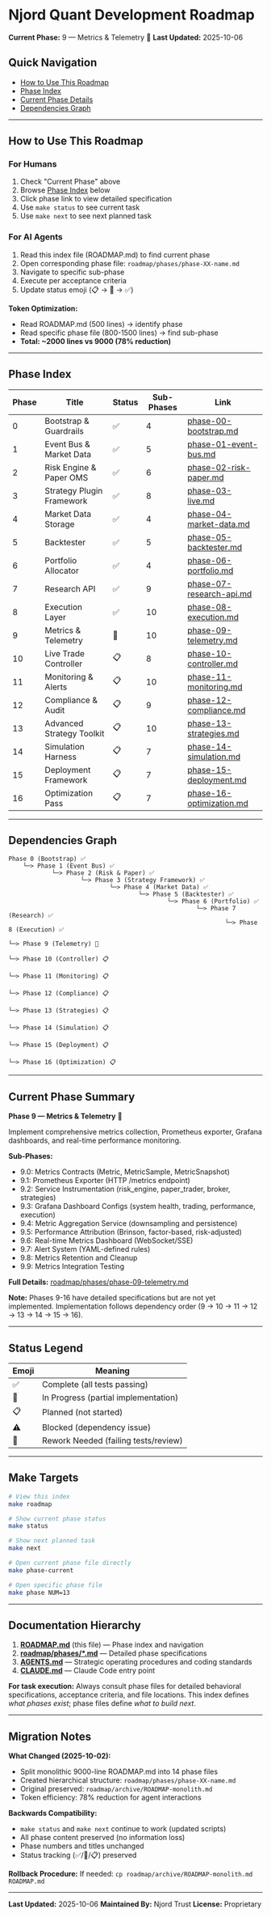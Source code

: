 # Njord Quant Development Roadmap

**Current Phase:** 9 — Metrics & Telemetry 🚧
**Last Updated:** 2025-10-06

## Quick Navigation

- [How to Use This Roadmap](#how-to-use-this-roadmap)
- [Phase Index](#phase-index)
- [Current Phase Details](roadmap/phases/phase-08-execution.md)
- [Dependencies Graph](#dependencies-graph)

---

## How to Use This Roadmap

### For Humans
1. Check "Current Phase" above
2. Browse [Phase Index](#phase-index) below
3. Click phase link to view detailed specification
4. Use `make status` to see current task
5. Use `make next` to see next planned task

### For AI Agents
1. Read this index file (ROADMAP.md) to find current phase
2. Open corresponding phase file: `roadmap/phases/phase-XX-name.md`
3. Navigate to specific sub-phase
4. Execute per acceptance criteria
5. Update status emoji (📋 → 🚧 → ✅)

**Token Optimization:**
- Read ROADMAP.md (500 lines) → identify phase
- Read specific phase file (800-1500 lines) → find sub-phase
- **Total: ~2000 lines vs 9000 (78% reduction)**

---

## Phase Index

| Phase | Title | Status | Sub-Phases | Link |
|-------|-------|--------|------------|------|
| 0 | Bootstrap & Guardrails | ✅ | 4 | [phase-00-bootstrap.md](roadmap/phases/phase-00-bootstrap.md) |
| 1 | Event Bus & Market Data | ✅ | 5 | [phase-01-event-bus.md](roadmap/phases/phase-01-event-bus.md) |
| 2 | Risk Engine & Paper OMS | ✅ | 6 | [phase-02-risk-paper.md](roadmap/phases/phase-02-risk-paper.md) |
| 3 | Strategy Plugin Framework | ✅ | 8 | [phase-03-live.md](roadmap/phases/phase-03-live.md) |
| 4 | Market Data Storage | ✅ | 4 | [phase-04-market-data.md](roadmap/phases/phase-04-market-data.md) |
| 5 | Backtester | ✅ | 5 | [phase-05-backtester.md](roadmap/phases/phase-05-backtester.md) |
| 6 | Portfolio Allocator | ✅ | 4 | [phase-06-portfolio.md](roadmap/phases/phase-06-portfolio.md) |
| 7 | Research API | ✅ | 9 | [phase-07-research-api.md](roadmap/phases/phase-07-research-api.md) |
| 8 | Execution Layer | ✅ | 10 | [phase-08-execution.md](roadmap/phases/phase-08-execution.md) |
| 9 | Metrics & Telemetry | 🚧 | 10 | [phase-09-telemetry.md](roadmap/phases/phase-09-telemetry.md) |
| 10 | Live Trade Controller | 📋 | 8 | [phase-10-controller.md](roadmap/phases/phase-10-controller.md) |
| 11 | Monitoring & Alerts | 📋 | 10 | [phase-11-monitoring.md](roadmap/phases/phase-11-monitoring.md) |
| 12 | Compliance & Audit | 📋 | 9 | [phase-12-compliance.md](roadmap/phases/phase-12-compliance.md) |
| 13 | Advanced Strategy Toolkit | 📋 | 10 | [phase-13-strategies.md](roadmap/phases/phase-13-strategies.md) |
| 14 | Simulation Harness | 📋 | 7 | [phase-14-simulation.md](roadmap/phases/phase-14-simulation.md) |
| 15 | Deployment Framework | 📋 | 7 | [phase-15-deployment.md](roadmap/phases/phase-15-deployment.md) |
| 16 | Optimization Pass | 📋 | 7 | [phase-16-optimization.md](roadmap/phases/phase-16-optimization.md) |

---

## Dependencies Graph

```
Phase 0 (Bootstrap) ✅
    └─> Phase 1 (Event Bus) ✅
            └─> Phase 2 (Risk & Paper) ✅
                    └─> Phase 3 (Strategy Framework) ✅
                            └─> Phase 4 (Market Data) ✅
                                    └─> Phase 5 (Backtester) ✅
                                            └─> Phase 6 (Portfolio) ✅
                                                    └─> Phase 7 (Research) ✅
                                                            └─> Phase 8 (Execution) ✅
                                                                    └─> Phase 9 (Telemetry) 🚧
                                                                            └─> Phase 10 (Controller) 📋
                                                                                    └─> Phase 11 (Monitoring) 📋
                                                                                            └─> Phase 12 (Compliance) 📋
                                                                                                    └─> Phase 13 (Strategies) 📋
                                                                                                            └─> Phase 14 (Simulation) 📋
                                                                                                                    └─> Phase 15 (Deployment) 📋
                                                                                                                            └─> Phase 16 (Optimization) 📋
```

---

## Current Phase Summary

**Phase 9 — Metrics & Telemetry** 🚧

Implement comprehensive metrics collection, Prometheus exporter, Grafana dashboards, and real-time performance monitoring.

**Sub-Phases:**
- 9.0: Metrics Contracts (Metric, MetricSample, MetricSnapshot)
- 9.1: Prometheus Exporter (HTTP /metrics endpoint)
- 9.2: Service Instrumentation (risk_engine, paper_trader, broker, strategies)
- 9.3: Grafana Dashboard Configs (system health, trading, performance, execution)
- 9.4: Metric Aggregation Service (downsampling and persistence)
- 9.5: Performance Attribution (Brinson, factor-based, risk-adjusted)
- 9.6: Real-time Metrics Dashboard (WebSocket/SSE)
- 9.7: Alert System (YAML-defined rules)
- 9.8: Metrics Retention and Cleanup
- 9.9: Metrics Integration Testing

**Full Details:** [roadmap/phases/phase-09-telemetry.md](roadmap/phases/phase-09-telemetry.md)

**Note:** Phases 9-16 have detailed specifications but are not yet implemented. Implementation follows dependency order (9 → 10 → 11 → 12 → 13 → 14 → 15 → 16).

---

## Status Legend

| Emoji | Meaning |
|-------|---------|
| ✅ | Complete (all tests passing) |
| 🚧 | In Progress (partial implementation) |
| 📋 | Planned (not started) |
| ⚠️ | Blocked (dependency issue) |
| 🔄 | Rework Needed (failing tests/review) |

---

## Make Targets

```bash
# View this index
make roadmap

# Show current phase status
make status

# Show next planned task
make next

# Open current phase file directly
make phase-current

# Open specific phase file
make phase NUM=13
```

---

## Documentation Hierarchy

1. **[ROADMAP.md](./ROADMAP.md)** (this file) — Phase index and navigation
2. **[roadmap/phases/*.md](./roadmap/phases/)** — Detailed phase specifications
3. **[AGENTS.md](./AGENTS.md)** — Strategic operating procedures and coding standards
4. **[CLAUDE.md](./CLAUDE.md)** — Claude Code entry point

**For task execution:** Always consult phase files for detailed behavioral specifications, acceptance criteria, and file locations. This index defines *what phases exist*; phase files define *what to build next*.

---

## Migration Notes

**What Changed (2025-10-02):**
- Split monolithic 9000-line ROADMAP.md into 14 phase files
- Created hierarchical structure: `roadmap/phases/phase-XX-name.md`
- Original preserved: `roadmap/archive/ROADMAP-monolith.md`
- Token efficiency: 78% reduction for agent interactions

**Backwards Compatibility:**
- `make status` and `make next` continue to work (updated scripts)
- All phase content preserved (no information loss)
- Phase numbers and titles unchanged
- Status tracking (✅/🚧/📋) preserved

**Rollback Procedure:**
If needed: `cp roadmap/archive/ROADMAP-monolith.md ROADMAP.md`

---

**Last Updated:** 2025-10-06
**Maintained By:** Njord Trust
**License:** Proprietary
